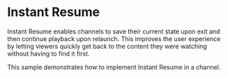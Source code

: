 # Instant Resume

Instant Resume enables channels to save their current state upon exit and then continue playback upon relaunch. This improves the user experience by letting viewers quickly get back to the content they were watching without having to find it first.

This sample demonstrates how to implement Instant Resume in a channel.
